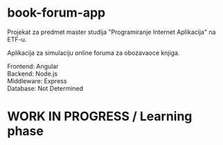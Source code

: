 # book-forum-app
Projekat za predmet master studija "Programiranje Internet Aplikacija" na ETF-u.  

Aplikacija za simulaciju online foruma za obozavaoce knjiga.  

Frontend: Angular  
Backend: Node.js  
Middleware: Express  
Database: Not Determined  

# WORK IN PROGRESS / Learning phase
